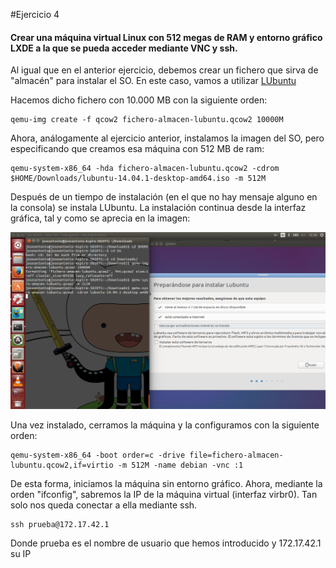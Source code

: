 #Ejercicio 4

 #### Crear una máquina virtual Linux con 512 megas de RAM y entorno gráfico LXDE a la que se pueda acceder mediante VNC y ssh.
 
Al igual que en el anterior ejercicio, debemos crear un fichero que sirva de "almacén" para instalar el SO. En este caso, vamos a utilizar [LUbuntu](http://cdimage.ubuntu.com/lubuntu/releases/14.10/release/)

Hacemos dicho fichero con 10.000 MB con la siguiente orden:

	qemu-img create -f qcow2 fichero-almacen-lubuntu.qcow2 10000M

Ahora, análogamente al ejercicio anterior, instalamos la imagen del SO, pero especificando que creamos esa máquina con 512 MB de ram:

	qemu-system-x86_64 -hda fichero-almacen-lubuntu.qcow2 -cdrom $HOME/Downloads/lubuntu-14.04.1-desktop-amd64.iso -m 512M

Después de un tiempo de instalación (en el que no hay mensaje alguno en la consola) se instala LUbuntu. La instalación continua desde la interfaz gráfica, tal y como se aprecia en la imagen:

![](Ejercicio4-1.png)

Una vez instalado, cerramos la máquina y la configuramos con la siguiente orden:

	qemu-system-x86_64 -boot order=c -drive file=fichero-almacen-lubuntu.qcow2,if=virtio -m 512M -name debian -vnc :1

De esta forma, iniciamos la máquina sin entorno gráfico. Ahora, mediante la orden "ifconfig", sabremos la IP de la máquina virtual (interfaz virbr0). Tan solo nos queda conectar a ella mediante ssh.

	ssh prueba@172.17.42.1

Donde prueba es el nombre de usuario que hemos introducido y 172.17.42.1 su IP